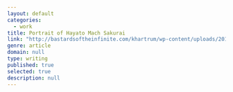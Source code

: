 ```yaml
---
layout: default
categories: 
  - work
title: Portrait of Hayato Mach Sakurai
link: "http://bastardsoftheinfinite.com/khartrum/wp-content/uploads/2011/09/Sick_and_Tired_of_The_Rain_A_Day_with_Mach_S.pdf"
genre: article
domain: null
type: writing
published: true
selected: true
description: null
---
```


